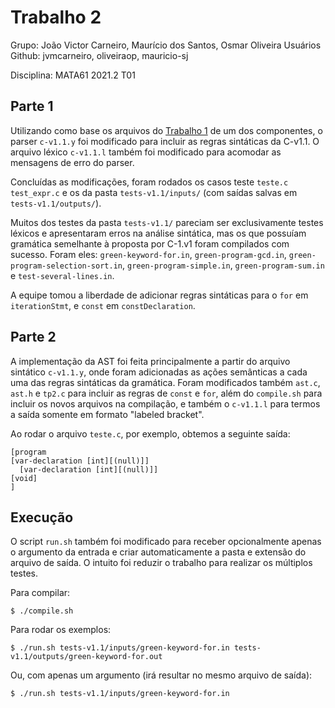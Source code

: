 # Trabalho 2
Grupo: João Victor Carneiro, Maurício dos Santos, Osmar Oliveira 
Usuários Github: jvmcarneiro, oliveiraop, mauricio-sj

Disciplina: MATA61 2021.2 T01


## Parte 1
Utilizando como base os arquivos do [Trabalho 1](../T1-jvmcarneiro) de um dos componentes, o parser `c-v1.1.y` foi modificado para incluir as regras sintáticas da C-v1.1.
O arquivo léxico `c-v1.1.l` também foi modificado para acomodar as mensagens de erro do parser.


Concluídas as modificações, foram rodados os casos teste `teste.c` `test_expr.c` e os da pasta `tests-v1.1/inputs/` (com saídas salvas em `tests-v1.1/outputs/`).

Muitos dos testes da pasta `tests-v1.1/` pareciam ser exclusivamente testes léxicos e apresentaram erros na análise sintática, mas os que possuíam gramática semelhante à proposta por C-1.v1 foram compilados com sucesso.
Foram eles: `green-keyword-for.in`, `green-program-gcd.in`, `green-program-selection-sort.in`, `green-program-simple.in`, `green-program-sum.in` e `test-several-lines.in`.

A equipe tomou a liberdade de adicionar regras sintáticas para o `for` em `iterationStmt`, e `const` em `constDeclaration`.


## Parte 2

A implementação da AST foi feita principalmente a partir do arquivo sintático `c-v1.1.y`, onde foram adicionadas as ações semânticas a cada uma das regras sintáticas da gramática.
Foram modificados também `ast.c`, `ast.h` e `tp2.c` para incluir as regras de `const` e `for`, além do `compile.sh` para incluir os novos arquivos na compilação, e também o `c-v1.1.l` para termos a saída somente em formato "labeled bracket".

Ao rodar o arquivo `teste.c`, por exemplo, obtemos a seguinte saída:

```
[program
[var-declaration [int][(null)]]
  [var-declaration [int][(null)]]
[void]
]
```


## Execução

O script `run.sh` também foi modificado para receber opcionalmente apenas o argumento da entrada e criar automaticamente a pasta e extensão do arquivo de saída.
O intuito foi reduzir o trabalho para realizar os múltiplos testes.

Para compilar:

```
$ ./compile.sh
```

Para rodar os exemplos:

```
$ ./run.sh tests-v1.1/inputs/green-keyword-for.in tests-v1.1/outputs/green-keyword-for.out
```

Ou, com apenas um argumento (irá resultar no mesmo arquivo de saída):

```
$ ./run.sh tests-v1.1/inputs/green-keyword-for.in
```
